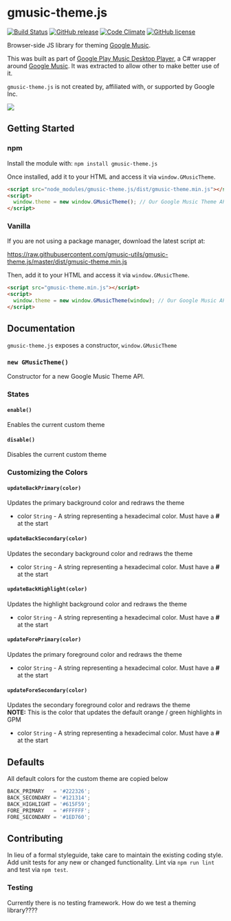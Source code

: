 # gmusic-theme.js
[![Build Status](https://travis-ci.org/gmusic-utils/gmusic-theme.js.svg)](https://travis-ci.org/gmusic-utils/gmusic-theme.js)
[![GitHub release](https://img.shields.io/github/tag/gmusic-utils/gmusic-theme.js.svg)]()
[![Code Climate](https://img.shields.io/codeclimate/github/gmusic-utils/gmusic-theme.js.svg)]()
[![GitHub license](https://img.shields.io/github/license/gmusic-utils/gmusic-theme.js.svg)]()

Browser-side JS library for theming [Google Music][].

[Google Music]: https://play.google.com/music/

This was built as part of [Google Play Music Desktop Player][], a C# wrapper around [Google Music][].  It was extracted to allow other to make better use of it.

`gmusic-theme.js` is not created by, affiliated with, or supported by Google Inc.

[Google Play Music Desktop Player]: https://github.com/MarshallOfSound/Google-Play-Music-Desktop-Player-UNOFFICIAL-
[Google Music]: https://play.google.com/music/listen

![](https://www.samuel.ninja/img/gpmdp_screen.gif)

## Getting Started
### npm
Install the module with: `npm install gmusic-theme.js`

Once installed, add it to your HTML and access it via `window.GMusicTheme`.

```html
<script src="node_modules/gmusic-theme.js/dist/gmusic-theme.min.js"></script>
<script>
  window.theme = new window.GMusicTheme(); // Our Google Music Theme API
</script>
```

### Vanilla
If you are not using a package manager, download the latest script at:

https://raw.githubusercontent.com/gmusic-utils/gmusic-theme.js/master/dist/gmusic-theme.min.js

Then, add it to your HTML and access it via `window.GMusicTheme`.

```html
<script src="gmusic-theme.min.js"></script>
<script>
  window.theme = new window.GMusicTheme(window); // Our Google Music API
</script>
```

## Documentation
`gmusic-theme.js` exposes a constructor, `window.GMusicTheme`

### `new GMusicTheme()`
Constructor for a new Google Music Theme API.

### States

#### `enable()`
Enables the current custom theme

#### `disable()`
Disables the current custom theme

### Customizing the Colors

#### `updateBackPrimary(color)`
Updates the primary background color and redraws the theme

- color `String` - A string representing a hexadecimal color.  Must have a **#** at the start

#### `updateBackSecondary(color)`
Updates the secondary background color and redraws the theme

- color `String` - A string representing a hexadecimal color.  Must have a **#** at the start

#### `updateBackHighlight(color)`
Updates the highlight background color and redraws the theme

- color `String` - A string representing a hexadecimal color.  Must have a **#** at the start

#### `updateForePrimary(color)`
Updates the primary foreground color and redraws the theme

- color `String` - A string representing a hexadecimal color.  Must have a **#** at the start

#### `updateForeSecondary(color)`
Updates the secondary foreground color and redraws the theme  
**NOTE:** This is the color that updates the default orange / green highlights in GPM

- color `String` - A string representing a hexadecimal color.  Must have a **#** at the start

## Defaults
All default colors for the custom theme are copied below

```js
BACK_PRIMARY   = '#222326';
BACK_SECONDARY = '#121314';
BACK_HIGHLIGHT = '#615F59';
FORE_PRIMARY   = '#FFFFFF';
FORE_SECONDARY = '#1ED760';
```


## Contributing
In lieu of a formal styleguide, take care to maintain the existing coding style. Add unit tests for any new or changed functionality. Lint via `npm run lint` and test via `npm test`.

### Testing
Currently there is no testing framework.  How do we test a theming library????
